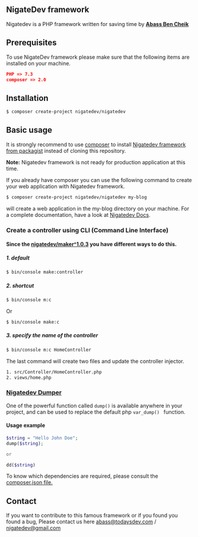 ## NigateDev framework
Nigatedev is a PHP framework
written for saving time by [**Abass Ben Cheik**](https://todaysdev.com/en/about/author/) 

## Prerequisites
To use NigateDev framework please make sure that the following items are installed on your machine.
```json
PHP => 7.3
composer => 2.0
```

## Installation
```bash
$ composer create-project nigatedev/nigatedev
```

## Basic usage
It is strongly recommend to use [composer](https://getcomposer.org/) to install [Nigatedev framework from packagist](https://packagist.org/packages/nigatedev/nigatedev) instead of cloning this repository.
 
**Note:** Nigatedev framework is not ready for production application at this time. 

If you already have composer you can use the following command to create your web application with Nigatedev framework.

```bash
$ composer create-project nigatedev/nigatedev my-blog
```

will create a web application in the my-blog directory on your machine. For a complete documentation, have a look at [Nigatedev Docs](https://todaysdev.com/en/nigatedev/docs).

### Create a controller using CLI (Command Line Interface)
#### Since the [nigatedev/maker^1.0.3](https://github.com/nigatedev/maker) you have different ways to do this.
##### 1. default
```bash
$ bin/console make:controller
```
##### 2. shortcut
```bash
$ bin/console m:c
```
Or
```bash
$ bin/console make:c
```
##### 3. specify the name of the controller 
```bash
$ bin/console m:c HomeController
```

The last command will create two files and update the controller injector.

```bash
1. src/Controller/HomeController.php
2. views/home.php
```
### [Nigatedev Dumper](https:/github.com/nigatedev/dumper)
One of the powerful function called ``` dump() ``` is available anywhere in your project, and can be used to replace the default php ```var_dump() ``` function.
#### Usage example
```php
$string = "Hello John Doe";
dump($string);

or 

dd($string)
```

To know which dependencies are required, please consult the [composer.json file.](https://github.com/nigatedev/nigatedev/blob/master/composer.json) 

## Contact
If you want to contribute to this famous framework or if you found you found a bug, Please contact us here abass@todaysdev.com / nigatedev@gmail.com
